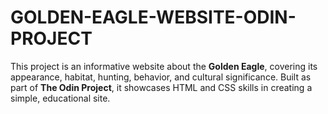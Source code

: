 # GOLDEN-EAGLE-WEBSITE-ODIN-PROJECT
This project is an informative website about the **Golden Eagle**, covering its appearance, habitat, hunting, behavior, and cultural significance. Built as part of **The Odin Project**, it showcases HTML and CSS skills in creating a simple, educational site.

